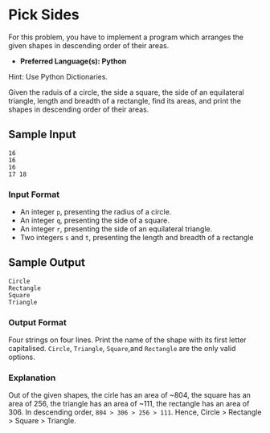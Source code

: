 # Pick Sides
For this problem, you have to implement a program which arranges the given shapes in descending order of their areas.
- **Preferred Language(s): Python**

Hint: Use Python Dictionaries.

Given the raduis of a circle, the side a square, the side of an equilateral triangle, length and breadth of a rectangle, find its areas, and print the shapes in descending order of their areas.

## Sample Input
```
16
16
16
17 18
```

### Input Format
- An integer `p`, presenting the radius of a circle.
- An integer `q`, presenting the side of a square.
- An integer `r`, presenting the side of an equilateral triangle.
- Two  integers `s` and `t`, presenting the length and breadth of a rectangle

## Sample Output
```
Circle
Rectangle
Square
Triangle
```

### Output Format
Four strings on four lines. Print the name of the shape with its first letter capitalised. `Circle`, `Triangle`, `Square`,and `Rectangle` are the only valid options.

### Explanation
Out of the given shapes, the cirle has an area of ~804, the square has an area of 256, the triangle has an area of ~111, the rectangle has an area of 306.
In descending order, `804 > 306 > 256 > 111`.
Hence, Circle > Rectangle > Square > Triangle.
